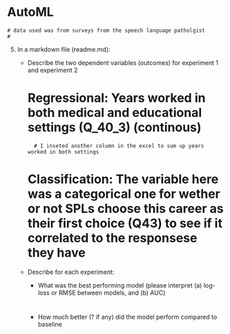 # AutoML
    # data used was from surveys from the speech language patholgist
    # 
5. In a markdown file (readme.md): 
    - Describe the two dependent variables (outcomes) for experiment 1 and experiment 2
        # Regressional: Years worked in both medical and educational settings (Q_40_3) (continous)
            # I inseted another column in the excel to sum up years worked in both settings 
        # Classification: The variable here was a categorical one for wether or not SPLs choose this career as their first choice (Q43) to see if it correlated to the responsese they have
    
    - Describe for each experiment: 
        - What was the best performing model (please interpret (a) log-loss or RMSE between models, and (b) AUC)
        #
        - How much better (? if any) did the model perform compared to baseline
        #